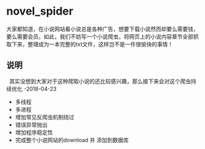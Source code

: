 # novel_spider
   大家都知道，在小说网站看小说总是各种广告，想要下载小说然而却要么需要钱，要么需要会员，如此，我们不妨写一个小说爬虫，将网页上的小说内容章节全部抓取下来，整理成为一本完整的txt文件，这样岂不是一件很愉快的事情！

## 说明
   其实没想到大家对于这种爬取小说的还比较感兴趣，那么接下来会对这个爬虫持续优化 -2018-04-23
- 多线程
- 多进程
- 增加常见反爬虫机制绕过
- 错误异常抛出
- 增加程序稳定性
- 完成整个小说网站的download 并 添加到数据库
